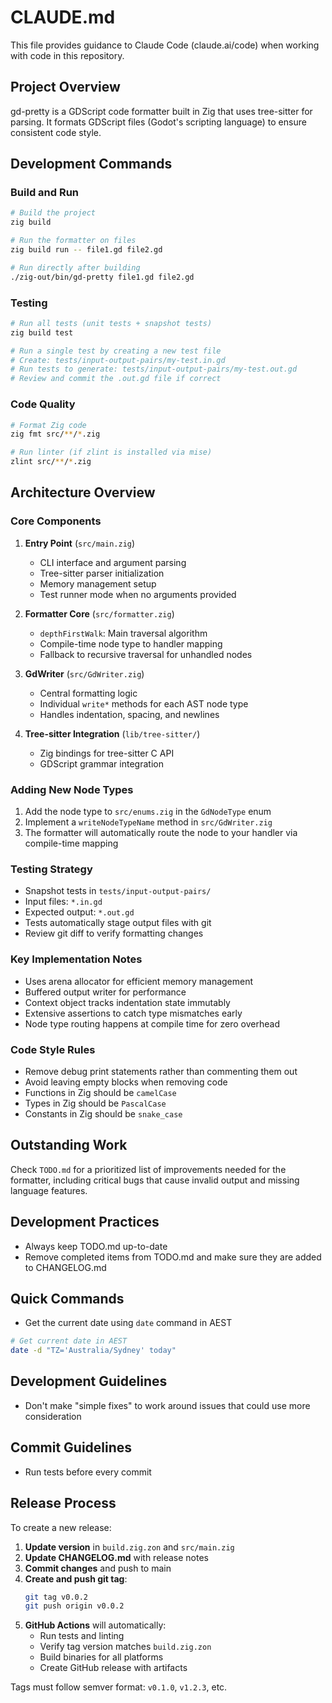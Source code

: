 # CLAUDE.md

This file provides guidance to Claude Code (claude.ai/code) when working with code in this repository.

## Project Overview

gd-pretty is a GDScript code formatter built in Zig that uses tree-sitter for parsing. It formats GDScript files (Godot's scripting language) to ensure consistent code style.

## Development Commands

### Build and Run
```bash
# Build the project
zig build

# Run the formatter on files
zig build run -- file1.gd file2.gd

# Run directly after building
./zig-out/bin/gd-pretty file1.gd file2.gd
```

### Testing
```bash
# Run all tests (unit tests + snapshot tests)
zig build test

# Run a single test by creating a new test file
# Create: tests/input-output-pairs/my-test.in.gd
# Run tests to generate: tests/input-output-pairs/my-test.out.gd
# Review and commit the .out.gd file if correct
```

### Code Quality
```bash
# Format Zig code
zig fmt src/**/*.zig

# Run linter (if zlint is installed via mise)
zlint src/**/*.zig
```

## Architecture Overview

### Core Components

1. **Entry Point** (`src/main.zig`)
   - CLI interface and argument parsing
   - Tree-sitter parser initialization
   - Memory management setup
   - Test runner mode when no arguments provided

2. **Formatter Core** (`src/formatter.zig`)
   - `depthFirstWalk`: Main traversal algorithm
   - Compile-time node type to handler mapping
   - Fallback to recursive traversal for unhandled nodes

3. **GdWriter** (`src/GdWriter.zig`)
   - Central formatting logic
   - Individual `write*` methods for each AST node type
   - Handles indentation, spacing, and newlines

4. **Tree-sitter Integration** (`lib/tree-sitter/`)
   - Zig bindings for tree-sitter C API
   - GDScript grammar integration

### Adding New Node Types

1. Add the node type to `src/enums.zig` in the `GdNodeType` enum
2. Implement a `writeNodeTypeName` method in `src/GdWriter.zig`
3. The formatter will automatically route the node to your handler via compile-time mapping

### Testing Strategy

- Snapshot tests in `tests/input-output-pairs/`
- Input files: `*.in.gd`
- Expected output: `*.out.gd`
- Tests automatically stage output files with git
- Review git diff to verify formatting changes

### Key Implementation Notes

- Uses arena allocator for efficient memory management
- Buffered output writer for performance
- Context object tracks indentation state immutably
- Extensive assertions to catch type mismatches early
- Node type routing happens at compile time for zero overhead

### Code Style Rules

- Remove debug print statements rather than commenting them out
- Avoid leaving empty blocks when removing code
- Functions in Zig should be `camelCase`
- Types in Zig should be `PascalCase`
- Constants in Zig should be `snake_case`

## Outstanding Work

Check `TODO.md` for a prioritized list of improvements needed for the formatter, including critical bugs that cause invalid output and missing language features.

## Development Practices

- Always keep TODO.md up-to-date
- Remove completed items from TODO.md and make sure they are added to CHANGELOG.md

## Quick Commands

- Get the current date using `date` command in AEST
```bash
# Get current date in AEST
date -d "TZ='Australia/Sydney' today"
```

## Development Guidelines

- Don't make "simple fixes" to work around issues that could use more consideration

## Commit Guidelines

- Run tests before every commit

## Release Process

To create a new release:

1. **Update version** in `build.zig.zon` and `src/main.zig`
2. **Update CHANGELOG.md** with release notes
3. **Commit changes** and push to main
4. **Create and push git tag**:
   ```bash
   git tag v0.0.2
   git push origin v0.0.2
   ```
5. **GitHub Actions** will automatically:
   - Run tests and linting
   - Verify tag version matches `build.zig.zon`
   - Build binaries for all platforms
   - Create GitHub release with artifacts

Tags must follow semver format: `v0.1.0`, `v1.2.3`, etc.